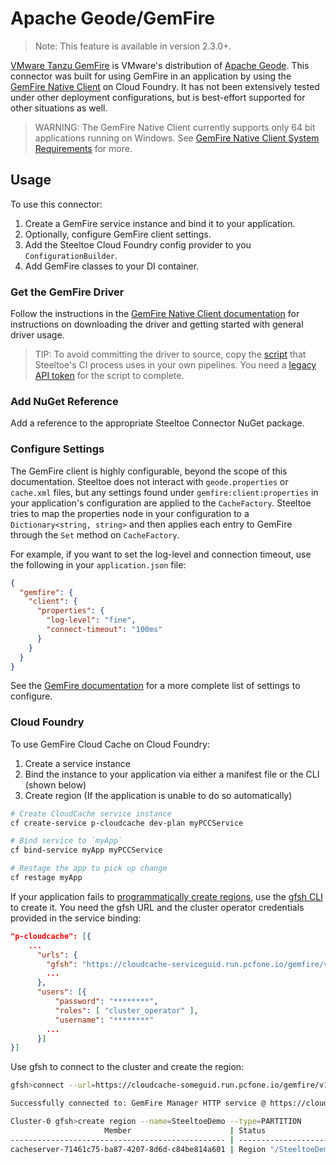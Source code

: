 # Apache Geode/GemFire

>Note: This feature is available in version 2.3.0+.

[VMware Tanzu GemFire](https://tanzu.vmware.com/gemfire) is VMware's distribution of [Apache Geode](https://geode.apache.org/). This connector was built for using GemFire in an application by using the [GemFire Native Client](https://gemfire-native.docs.pivotal.io/100/gemfire-native-client/about-client-users-guide.html) on Cloud Foundry. It has not been extensively tested under other deployment configurations, but is best-effort supported for other situations as well.

>WARNING: The GemFire Native Client currently supports only 64 bit applications running on Windows. See [GemFire Native Client System Requirements](https://gemfire-native.docs.pivotal.io/100/gemfire-native-client/system_requirements.html) for more.

## Usage

To use this connector:

1. Create a GemFire service instance and bind it to your application.
1. Optionally, configure GemFire client settings.
1. Add the Steeltoe Cloud Foundry config provider to you `ConfigurationBuilder`.
1. Add GemFire classes to your DI container.

### Get the GemFire Driver

Follow the instructions in the [GemFire Native Client documentation](https://gemfire-native.docs.pivotal.io/100/gemfire-native-client/install-upgrade-native.html) for instructions on downloading the driver and getting started with general driver usage.

>TIP: To avoid committing the driver to source, copy the [script](https://github.com/SteeltoeOSS/steeltoe/blob/2.x/src/Connectors/EnableGemFire.ps1) that Steeltoe's CI process uses in your own pipelines. You need a [legacy API token](https://network.pivotal.io/docs/api#how-to-authenticate) for the script to complete.

### Add NuGet Reference

Add a reference to the appropriate Steeltoe Connector NuGet package.

### Configure Settings

The GemFire client is highly configurable, beyond the scope of this documentation.
Steeltoe does not interact with `geode.properties` or `cache.xml` files, but any settings found under `gemfire:client:properties` in your application's configuration are applied to the `CacheFactory`.
Steeltoe tries to map the properties node in your configuration to a `Dictionary<string, string>` and then applies each entry to GemFire through the `Set` method on `CacheFactory`.

For example, if you want to set the log-level and connection timeout, use the following in your `application.json` file:

```json
{
  "gemfire": {
    "client": {
      "properties": {
        "log-level": "fine",
        "connect-timeout": "100ms"
      }
    }
  }
}
```

See the [GemFire documentation](https://gemfire-native.docs.pivotal.io/100/geode-native-client/configuring/sysprops.html) for a more complete list of settings to configure.

### Cloud Foundry

To use GemFire Cloud Cache on Cloud Foundry:

1. Create a service instance
1. Bind the instance to your application via either a manifest file or the CLI (shown below)
1. Create region (If the application is unable to do so automatically)

```bash
# Create CloudCache service instance
cf create-service p-cloudcache dev-plan myPCCService

# Bind service to `myApp`
cf bind-service myApp myPCCService

# Restage the app to pick up change
cf restage myApp
```

If your application fails to [programmatically create regions](https://gemfire-native.docs.pivotal.io/100/geode-native-client/regions/regions.html#programmatic-region-creation), use the [gfsh CLI](https://gemfire.docs.pivotal.io/98/gemfire/tools_modules/gfsh/chapter_overview.html) to create it. You need the gfsh URL and the cluster operator credentials provided in the service binding:

```json
"p-cloudcache": [{
    ...
      "urls": {
        "gfsh": "https://cloudcache-serviceguid.run.pcfone.io/gemfire/v1",
        ...
      },
      "users": [{
          "password": "********",
          "roles": [ "cluster_operator" ],
          "username": "********"
        ...
      }]
}]
```

Use gfsh to connect to the cluster and create the region:

```bash
gfsh>connect --url=https://cloudcache-someguid.run.pcfone.io/gemfire/v1 --user=cluster_operator_****** --password=******

Successfully connected to: GemFire Manager HTTP service @ https://cloudcache-someguid.run.pcfone.io/gemfire/v1

Cluster-0 gfsh>create region --name=SteeltoeDemo --type=PARTITION
                     Member                      | Status
------------------------------------------------ | ------------------------------------------------------------------------------------
cacheserver-71461c75-ba87-4207-8d6d-c84be814a601 | Region "/SteeltoeDemo" created on "cacheserver-71461c75-ba87-4207-8d6d-c84be814a601"
```
